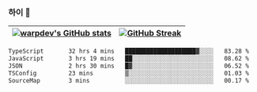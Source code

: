 
### 하이 👋
[![warpdev's GitHub stats](https://github-readme-stats.vercel.app/api?username=warpdev&show_icons=true&theme=vue-dark)](#) |[![GitHub Streak](https://github-readme-streak-stats.herokuapp.com/?user=warpdev&theme=dark)](#)
--- | --- |
<!--START_SECTION:waka-->

```txt
TypeScript       32 hrs 4 mins   ████████████████████▓░░░░   83.28 %
JavaScript       3 hrs 19 mins   ██░░░░░░░░░░░░░░░░░░░░░░░   08.62 %
JSON             2 hrs 30 mins   █▓░░░░░░░░░░░░░░░░░░░░░░░   06.52 %
TSConfig         23 mins         ▒░░░░░░░░░░░░░░░░░░░░░░░░   01.03 %
SourceMap        3 mins          ░░░░░░░░░░░░░░░░░░░░░░░░░   00.17 %
```

<!--END_SECTION:waka-->

<!--
**warpdev/warpdev** is a ✨ _special_ ✨ repository because its `README.md` (this file) appears on your GitHub profile.

Here are some ideas to get you started:

- 🔭 I’m currently working on ...
- 🌱 I’m currently learning ...
- 👯 I’m looking to collaborate on ...
- 🤔 I’m looking for help with ...
- 💬 Ask me about ...
- 📫 How to reach me: ...
- 😄 Pronouns: ...
- ⚡ Fun fact: ...
-->
